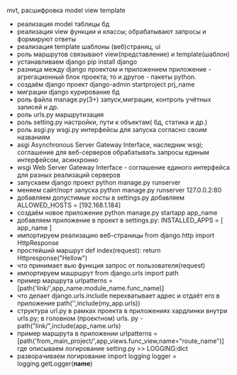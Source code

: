 mvt, расшифровка 	model view template
* реализация model	таблицы бд
* реализация view 	функции и классы; обрабатывают запросы и формируют ответы
* реализация template 	шаблоны (веб)страниц, ui
* роль маршрутов 	связывают view(представление) и template(шаблон)
* устанавливаем django 	pip install django
* разница между django проектом и приложением 	приложение -  агрегационный блок проекта; то и другое - пакеты python.
* создаём django проект 	django-admin startproject prj_name
* миграции django 	курирование бд
* роль файла manage.py(3+) 	запуск,миграции, контроль учётных записей и др.
* роль urls.py 	маршрутизация
* роль setting.py 	настройки, пути к объектам( бд, статика и др.)
* роль asgi.py wsgi.py 	интерфейсы для запуска согласно своим названиям
* asgi 	Asynchronous Server Gateway Interface, наследник wsgi; соглашение для веб-серверов обрабатывать запросы единым интерфейсом, асинхронно
* wsgi Web Server Gateway Interface - соглашение единого интерфейса для разных реализаций серверов
* запускаем django проект 	python manage.py runserver
* меняем сайт/порт запуска 	python manage.py runserver 127.0.0.2:80
* добавляем допустимые хосты  	в settings.py добавляем ALLOWED_HOSTS = [192.168.1.184]
* создаём новое приложение 	python manage.py startapp app_name
* добавляем приложение в проект 	в settings.py: INSTALLED_APPS = [ app_name ]
* импортируем реализацию веб-страницы 	from django.http import HttpResponse
* простейший маршрут 	def index(request):  return Httpresponse("Hellow")
* что принимает вью функция 	запрос от пользователя(request)
* импортируем машршрут 	from django.urls import path
* пример маршрута 	urlpatterns = [path('link/',app_name.module_name.func_name)]
* что делает django.urls.include 	перехватывает адрес и отдаёт его в приложение 	path('',include(my_app.urls))
* структура url.py в рамках проекта 	в приложениях хардлинки внутри urls.py; в головном (проектном) urls. py - path("link/",include(app_name.urls)
* пример маршрута в приложении 	urlpatterns = [path('from_main_project/',app_views.func_view,name="route_name")]
где описываем логирование 	setting.py  >> LOGGING:dict
* разворачиваем логирование 	import logging  logger = logging.getLogger(__name__)
